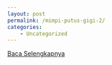 ```yaml
---
layout: post
permalink: /mimpi-putus-gigi-2/
categories:
    - Uncategorized
---
```


[Baca Selengkapnya](/07)